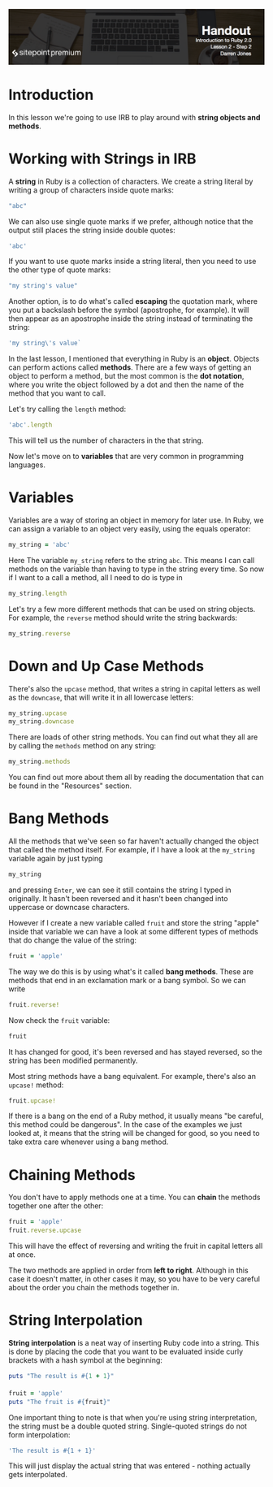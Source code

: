 ![](headings/2.2.png)

# Introduction

In this lesson we're going to use IRB to play around with **string objects and methods**.

# Working with Strings in IRB

A **string** in Ruby is a collection of characters. We create a string literal by writing a group of characters inside quote marks:

```ruby
"abc"
```

We can also use single quote marks if we prefer, although notice that the output still places the string inside double quotes:

```ruby
'abc'
```

If you want to use quote marks inside a string literal, then you need to use the other type of quote marks:

```ruby
"my string's value"
```

Another option, is to do what's called **escaping** the quotation mark, where you put a backslash before the symbol (apostrophe, for example). It will then appear as  an apostrophe inside the string instead of terminating the string:

```ruby
'my string\'s value`
```

In the last lesson, I mentioned that everything in Ruby is an **object**. Objects can perform actions called **methods**. There are a few ways of getting an object to perform a method, but the most common is the **dot notation**, where you write the object followed by a dot and then the name of the method that you want to call.

Let's try calling the `length` method:

```ruby
'abc'.length
```

This will tell us the number of characters in the that string.

Now let's move on to **variables** that are very common in programming languages.

# Variables

Variables are a way of storing an object in memory for later use. In Ruby, we can assign a variable to an object very easily, using the equals operator:

```ruby
my_string = 'abc'
```

Here The variable `my_string` refers to the string `abc`. This means I can call methods on the variable than having to type in the string every time. So now if I want to a call a method, all I need to do is type in

```ruby
my_string.length
```

Let's try a few more different methods that can be used on string objects. For example, the `reverse` method should write the string backwards:

```ruby
my_string.reverse
```

# Down and Up Case Methods

There's also the `upcase` method, that writes a string in capital letters as well as the `downcase`, that will write it in all lowercase letters:

```ruby
my_string.upcase
my_string.downcase
```

There are loads of other string methods. You can find out what they all are by calling the `methods` method on any string:

```ruby
my_string.methods
```

You can find out more about them all by reading the documentation that can be found in the "Resources" section.

# Bang Methods

All the methods that we've seen so far haven't actually changed the object that called the method itself. For example, if I have a look at the `my_string` variable again by just typing

```ruby
my_string
```

and pressing `Enter`, we can see it still contains the string I typed in originally. It hasn't been reversed and it hasn't been changed into uppercase or downcase characters.

However if I create a new variable called `fruit` and store the string "apple" inside that variable we can have a look at some different types of methods that do change the value of the string:

```ruby
fruit = 'apple'
```

The way we do this is by using what's it called **bang methods**. These are methods that end in an exclamation mark or a bang symbol. So we can write

```ruby
fruit.reverse!
```

Now check the `fruit` variable:

```ruby
fruit
```

It has changed for good, it's been reversed and has stayed reversed, so the string has been modified permanently.

Most string methods have a bang equivalent. For example, there's also an `upcase!` method:

```ruby
fruit.upcase!
```

If there is a bang on the end of a Ruby method, it usually means "be careful, this method could be dangerous". In the case of the examples we just looked at, it means that the string will be changed for good, so you need to take extra care whenever using a bang method.

# Chaining Methods

You don't have to apply methods one at a time. You can **chain** the methods together one after the other:

```ruby
fruit = 'apple'
fruit.reverse.upcase
```

This will have the effect of reversing and writing the fruit in capital letters all at once.

The two methods are applied in order from **left to right**. Although in this case it doesn't matter, in other cases it may, so you have to be very careful about the order you chain the methods together in.

# String Interpolation

**String interpolation** is a neat way of inserting Ruby code into a string. This is done by placing the code that you want to be evaluated inside curly brackets with a hash symbol at the beginning:

```ruby
puts "The result is #{1 + 1}"

fruit = 'apple'
puts "The fruit is #{fruit}"
```

One important thing to note is that when you're using string interpretation, the string must be a double quoted string. Single-quoted strings do not form interpolation:

```ruby
'The result is #{1 + 1}'
```

This will just display the actual string that was entered - nothing actually gets interpolated.